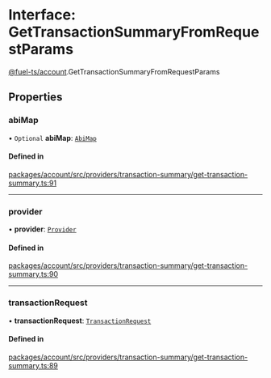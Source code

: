 # Interface: GetTransactionSummaryFromRequestParams

[@fuel-ts/account](/api/Account/index.md).GetTransactionSummaryFromRequestParams

## Properties

### abiMap

• `Optional` **abiMap**: [`AbiMap`](/api/Account/index.md#abimap)

#### Defined in

[packages/account/src/providers/transaction-summary/get-transaction-summary.ts:91](https://github.com/FuelLabs/fuels-ts/blob/2fe6268581a473148906a6d274886d93d7b1f290/packages/account/src/providers/transaction-summary/get-transaction-summary.ts#L91)

___

### provider

• **provider**: [`Provider`](/api/Account/Provider.md)

#### Defined in

[packages/account/src/providers/transaction-summary/get-transaction-summary.ts:90](https://github.com/FuelLabs/fuels-ts/blob/2fe6268581a473148906a6d274886d93d7b1f290/packages/account/src/providers/transaction-summary/get-transaction-summary.ts#L90)

___

### transactionRequest

• **transactionRequest**: [`TransactionRequest`](/api/Account/index.md#transactionrequest)

#### Defined in

[packages/account/src/providers/transaction-summary/get-transaction-summary.ts:89](https://github.com/FuelLabs/fuels-ts/blob/2fe6268581a473148906a6d274886d93d7b1f290/packages/account/src/providers/transaction-summary/get-transaction-summary.ts#L89)
